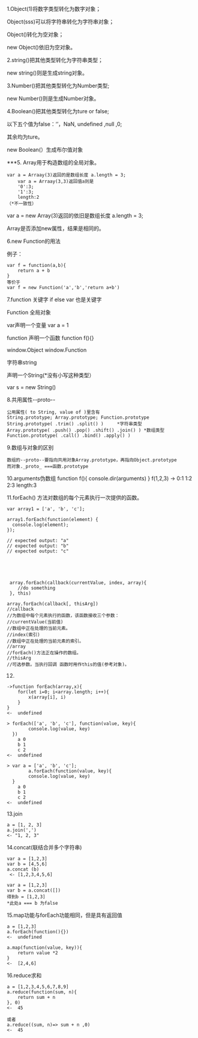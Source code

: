 1.Object(1)将数字类型转化为数字对象；
 
  Object(sss)可以将字符串转化为字符串对象；
    
  Object()转化为空对象；
    
  new Object()依旧为空对象。

2.string()把其他类型转化为字符串类型；
   
  new string()则是生成string对象。

3.Number()把其他类型转化为Number类型;
    
  new Number()则是生成Number对象。

4.Boolean()把其他类型转化为ture or false;
  
  以下五个值为false：‘’，NaN, undefined ,null ,0;
  
  其余均为ture。
    
  new Boolean(）生成布尔值对象

***5. Array用于构造数组的全局对象。
    
    var a = Arraay(3)返回的是数组长度 a.length = 3;
        var a = Arraay(3,3)返回值a则是
        '0':3;
        '1':3;
        length:2
    （*不一致性）

   var a = new Array(3)返回的依旧是数组长度 a.length = 3;
   
   Array是否添加new属性，结果是相同的。

6.new Function的用法
  
  例子：
  
    var f = function(a,b){
        return a + b
    }
    等价于
    var f = new Function('a','b','return a+b')

7.function 关键字  if else var 也是关键字
  
  Function 全局对象

  var声明一个变量
  var a = 1
  
  function 声明一个函数
  function f(){}

  window.Object
  window.Function

  字符串string
  
  声明一个String(*没有小写这种类型）
  
  var s = new String()

8.共用属性--proto--
    
    公用属性( to String, value of )里含有
    String.prototype; Array.prototype; Function.prototype
    String.prototype( .trim() .split() )     *字符串类型
    Array.prototype( .push() .pop() .shift() .join() ) *数组类型
    Function.prototype( .call() .bind() .apply() )

9.数组与对象的区别
    
    数组的--proto--要指向共用对象Array.prototype，再指向Object.prototype
    而对象._proto_ ===函数.prototype

10.arguments伪数组
    function f(){
        console.dir(arguments)
    }
    f(1,2,3) ->
    0:1
    1:2
    2:3
    length:3

11.forEach() 方法对数组的每个元素执行一次提供的函数。
    
    var array1 = ['a', 'b', 'c'];
    
    array1.forEach(function(element) {
      console.log(element);
    });

    // expected output: "a"
    // expected output: "b"
    // expected output: "c"

       
       
       
       
     array.forEach(callback(currentValue, index, array){
        //do something
     }, this)

    array.forEach(callback[, thisArg])
    //callback
    //为数组中每个元素执行的函数，该函数接收三个参数：
    //currentValue(当前值)
    //数组中正在处理的当前元素。
    //index(索引)
    //数组中正在处理的当前元素的索引。
    //array
    //forEach()方法正在操作的数组。
    //thisArg
    //可选参数。当执行回调 函数时用作this的值(参考对象)。

12.


    ->function forEach(array,x){
        for(let i=0; i<array.length; i++){
            x(array[i], i)
        }
    }
    <-  undefined

    > forEach(['a', 'b', 'c'], function(value, key){
            console.log(value, key)
      })
        a 0
        b 1
        c 2
    <-  undefined
    
    > var a = ['a', 'b', 'c'];
            a.forEach(function(value, key){
            console.log(value, key)
      }
        a 0
        b 1
        c 2
    <-  undefined

13.join

    a = [1, 2, 3]
    a.join(',')
    <- "1, 2, 3"

14.concat(联结合并多个字符串)

    var a = [1,2,3]
    var b = [4,5,6]
    a.concat (b)
     <- [1,2,3,4,5,6]

    var a = [1,2,3]
    var b = a.concat([])
    得到b = [1,2,3]
    *此处a === b 为false

15.map功能与forEach功能相同，但是具有返回值

    a = [1,2,3]
    a.forEach(function(){})
    <-  undefined

    a.map(function(value, key)){
        return value *2
    }
    <-  [2,4,6]

16.reduce求和

    a = [1,2,3,4,5,6,7,8,9]
    a.reduce(function(sum, n){
        return sum + n
    }, 0)
    <-  45
    
    或者
    a.reduce((sum, n)=> sum + n ,0)
    <-  45